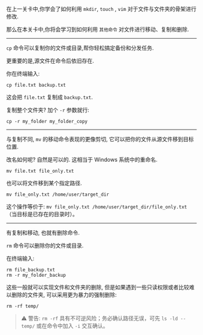 在上一关卡中,你学会了如何利用 `mkdir`, `touch` , `vim` 对于文件与文件夹的骨架进行修改.

那么在本关卡中,你将会学习到如何利用 `其他命令` 对文件进行移动、复制和删除.

---

`cp` 命令可以复制你的文件或目录,帮你轻松搞定备份和分发任务.

更重要的是,源文件在命令后依旧存在.

你在终端输入:

```
cp file.txt backup.txt
```

这会把 `file.txt` 复制成 `backup.txt`.

复制整个文件夹? 加个 `-r` 参数就行:

```
cp -r my_folder my_folder_copy
```

---

与复制不同, `mv` 的移动命令表现的更像剪切, 它可以把你的文件从源文件移到目标位置.

改名如何呢? 自然是可以的. 这相当于 Windows 系统中的重命名.

```
mv file.txt file_only.txt
```

也可以将文件移到某个指定路径.

```
mv file_only.txt /home/user/target_dir
```

这个操作等价于: `mv file_only.txt /home/user/target_dir/file_only.txt`（当目标是已存在的目录时）。

---

有复制和移动, 也就有删除命令.

`rm` 命令可以删除你的文件或目录.

在终端输入:

```
rm file_backup.txt
rm -r my_folder_backup
```

这些一般就可以实现文件和文件夹的删除, 但是如果遇到一些只读权限或者比较难以删除的文件夹, 可以采用更为暴力的强制删除:

```
rm -rf temp/
```

> ⚠️ 警告: `rm -rf` 具有不可逆风险；务必确认路径无误，可先 `ls -ld -- temp/` 或在命令中加入 `-i` 交互确认。
